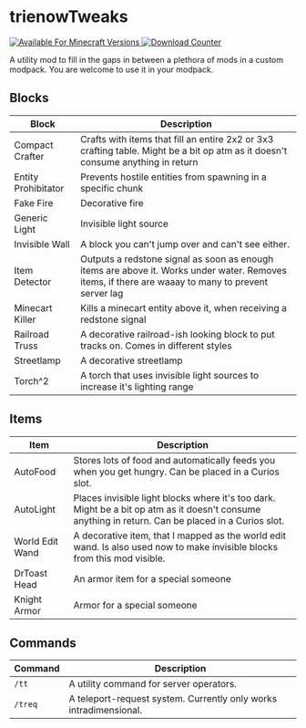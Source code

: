 # trienowTweaks

[![Available For Minecraft Versions](https://cf.way2muchnoise.eu/versions/trienowtweaks.svg) ![Download Counter](https://cf.way2muchnoise.eu/full_trienowtweaks_downloads.svg)](https://www.curseforge.com/minecraft/mc-mods/trienowtweaks)

A utility mod to fill in the gaps in between a plethora of mods in a custom modpack. You are welcome to use it in your modpack.

## Blocks

| Block               | Description                                                                                                                                        |
|---------------------|----------------------------------------------------------------------------------------------------------------------------------------------------|
| Compact Crafter     | Crafts with items that fill an entire 2x2 or 3x3 crafting table. Might be a bit op atm as it doesn't consume anything in return                    |
| Entity Prohibitator | Prevents hostile entities from spawning in a specific chunk                                                                                        |
| Fake Fire           | Decorative fire                                                                                                                                    |
| Generic Light       | Invisible light source                                                                                                                             |
| Invisible Wall      | A block you can't jump over and can't see either.                                                                                                  |
| Item Detector       | Outputs a redstone signal as soon as enough items are above it. Works under water. Removes items, if there are waaay to many to prevent server lag |
| Minecart Killer     | Kills a minecart entity above it, when receiving a redstone signal                                                                                 |
| Railroad Truss      | A decorative railroad-ish looking block to put tracks on. Comes in different styles                                                                |
| Streetlamp          | A decorative streetlamp                                                                                                                            |
| Torch^2             | A torch that uses invisible light sources to increase it's lighting range                                                                          | 

## Items

| Item            | Description                                                                                                                                        |
|-----------------|----------------------------------------------------------------------------------------------------------------------------------------------------|
| AutoFood        | Stores lots of food and automatically feeds you when you get hungry. Can be placed in a Curios slot.                                               |
| AutoLight       | Places invisible light blocks where it's too dark. Might be a bit op atm as it doesn't consume anything in return. Can be placed in a Curios slot. |
| World Edit Wand | A decorative item, that I mapped as the world edit wand. Is also used now to make invisible blocks from this mod visible.                          |
| DrToast Head    | An armor item for a special someone                                                                                                                |
| Knight Armor    | Armor for a special someone                                                                                                                        |

## Commands

| Command | Description                                                       |
|---------|-------------------------------------------------------------------|
| `/tt`   | A utility command for server operators.                           |
| `/treq` | A teleport-request system. Currently only works intradimensional. |